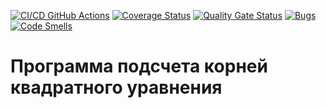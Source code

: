 [![CI/CD GitHub Actions](https://github.com/tro11ing/lab1/actions/workflows/test-action.yml/badge.svg)](https://github.com/tro11ing/lab1/actions/workflows/test-action.yml)
[![Coverage Status](https://coveralls.io/repos/github/tro11ing/lab1/badge.svg?branch=main)](https://coveralls.io/github/tro11ing/lab1?branch=main)
[![Quality Gate Status](https://sonarcloud.io/api/project_badges/measure?project=tro11ing_lab1&metric=alert_status)](https://sonarcloud.io/summary/new_code?id=tro11ing_lab1)
[![Bugs](https://sonarcloud.io/api/project_badges/measure?project=tro11ing_lab1&metric=bugs)](https://sonarcloud.io/summary/new_code?id=tro11ing_lab1)
[![Code Smells](https://sonarcloud.io/api/project_badges/measure?project=tro11ing_lab1&metric=code_smells)](https://sonarcloud.io/summary/new_code?id=tro11ing_lab1)

# Программа подсчета корней квадратного уравнения